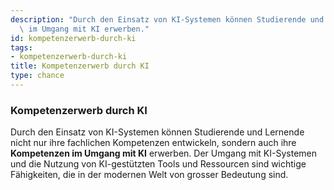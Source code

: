 ```yaml
---
description: "Durch den Einsatz von KI-Systemen können Studierende und Lernende nicht nur ihre fachlichen Kompetenzen entwickeln, sondern auch ihre Kompetenzen\
  \ im Umgang mit KI erwerben."
id: kompetenzerwerb-durch-ki
tags:
- kompetenzerwerb-durch-ki
title: Kompetenzerwerb durch KI
type: chance
---
```


### Kompetenzerwerb durch KI

Durch den Einsatz von KI-Systemen können Studierende und Lernende nicht nur ihre fachlichen Kompetenzen entwickeln, sondern auch ihre **Kompetenzen im Umgang mit KI** erwerben. Der Umgang mit KI-Systemen und die Nutzung von KI-gestützten Tools und Ressourcen sind wichtige Fähigkeiten, die in der modernen Welt von grosser Bedeutung sind.
